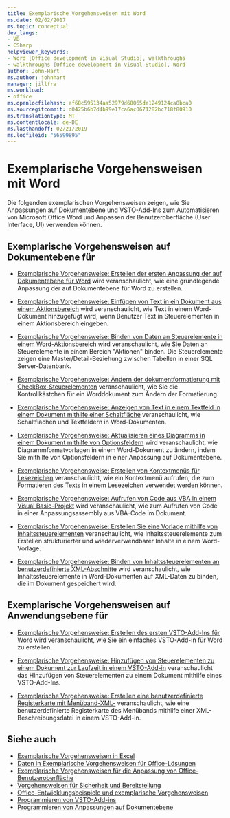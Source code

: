 ```yaml
---
title: Exemplarische Vorgehensweisen mit Word
ms.date: 02/02/2017
ms.topic: conceptual
dev_langs:
- VB
- CSharp
helpviewer_keywords:
- Word [Office development in Visual Studio], walkthroughs
- walkthroughs [Office development in Visual Studio], Word
author: John-Hart
ms.author: johnhart
manager: jillfra
ms.workload:
- office
ms.openlocfilehash: af68c595134aa52979d68065de1249124ca8bca0
ms.sourcegitcommit: d0425b6b7d4b99e17ca6ac0671282bc718f80910
ms.translationtype: MT
ms.contentlocale: de-DE
ms.lasthandoff: 02/21/2019
ms.locfileid: "56599895"
---
```

# <a name="walkthroughs-using-word"></a>Exemplarische Vorgehensweisen mit Word
  Die folgenden exemplarischen Vorgehensweisen zeigen, wie Sie Anpassungen auf Dokumentebene und VSTO-Add-Ins zum Automatisieren von Microsoft Office Word und Anpassen der Benutzeroberfläche (User Interface, UI) verwenden können.

## <a name="document-level-walkthroughs"></a>Exemplarische Vorgehensweisen auf Dokumentebene für
- [Exemplarische Vorgehensweise: Erstellen der ersten Anpassung der auf Dokumentebene für Word](../vsto/walkthrough-creating-your-first-document-level-customization-for-word.md) wird veranschaulicht, wie eine grundlegende Anpassung der auf Dokumentebene für Word zu erstellen.

- [Exemplarische Vorgehensweise: Einfügen von Text in ein Dokument aus einem Aktionsbereich](../vsto/walkthrough-inserting-text-into-a-document-from-an-actions-pane.md) wird veranschaulicht, wie Text in einem Word-Dokument hinzugefügt wird, wenn Benutzer Text in Steuerelementen in einem Aktionsbereich eingeben.

- [Exemplarische Vorgehensweise: Binden von Daten an Steuerelemente in einem Word-Aktionsbereich](../vsto/walkthrough-binding-data-to-controls-on-a-word-actions-pane.md) wird veranschaulicht, wie Sie Daten an Steuerelemente in einem Bereich "Aktionen" binden. Die Steuerelemente zeigen eine Master/Detail-Beziehung zwischen Tabellen in einer SQL Server-Datenbank.

- [Exemplarische Vorgehensweise: Ändern der dokumentformatierung mit CheckBox-Steuerelementen](../vsto/walkthrough-changing-document-formatting-using-checkbox-controls.md) veranschaulicht, wie Sie die Kontrollkästchen für ein Worddokument zum Ändern der Formatierung.

- [Exemplarische Vorgehensweise: Anzeigen von Text in einem Textfeld in einem Dokument mithilfe einer Schaltfläche](../vsto/walkthrough-displaying-text-in-a-text-box-in-a-document-using-a-button.md) veranschaulicht, wie Schaltflächen und Textfeldern in Word-Dokumenten.

- [Exemplarische Vorgehensweise: Aktualisieren eines Diagramms in einem Dokument mithilfe von Optionsfeldern](../vsto/walkthrough-updating-a-chart-in-a-document-using-radio-buttons.md) wird veranschaulicht, wie Diagrammformatvorlagen in einem Word-Dokument zu ändern, indem Sie mithilfe von Optionsfeldern in einer Anpassung auf Dokumentebene.

- [Exemplarische Vorgehensweise: Erstellen von Kontextmenüs für Lesezeichen](../vsto/walkthrough-creating-shortcut-menus-for-bookmarks.md) veranschaulicht, wie ein Kontextmenü aufrufen, die zum Formatieren des Texts in einem Lesezeichen verwendet werden können.

- [Exemplarische Vorgehensweise: Aufrufen von Code aus VBA in einem Visual Basic-Projekt](../vsto/walkthrough-calling-code-from-vba-in-a-visual-basic-project.md) wird veranschaulicht, wie zum Aufrufen von Code in einer Anpassungsassembly aus VBA-Code im Dokument.

- [Exemplarische Vorgehensweise: Erstellen Sie eine Vorlage mithilfe von Inhaltssteuerelementen](../vsto/walkthrough-creating-a-template-by-using-content-controls.md) veranschaulicht, wie Inhaltssteuerelemente zum Erstellen strukturierter und wiederverwendbarer Inhalte in einem Word-Vorlage.

- [Exemplarische Vorgehensweise: Binden von Inhaltssteuerelementen an benutzerdefinierte XML-Abschnitte](../vsto/walkthrough-binding-content-controls-to-custom-xml-parts.md) wird veranschaulicht, wie Inhaltssteuerelemente in Word-Dokumenten auf XML-Daten zu binden, die im Dokument gespeichert wird.

## <a name="application-level-walkthroughs"></a>Exemplarische Vorgehensweisen auf Anwendungsebene für
- [Exemplarische Vorgehensweise: Erstellen des ersten VSTO-Add-Ins für Word](../vsto/walkthrough-creating-your-first-vsto-add-in-for-word.md) wird veranschaulicht, wie Sie ein einfaches VSTO-Add-in für Word zu erstellen.

- [Exemplarische Vorgehensweise: Hinzufügen von Steuerelementen zu einem Dokument zur Laufzeit in einem VSTO-Add-in](../vsto/walkthrough-adding-controls-to-a-document-at-run-time-in-a-vsto-add-in.md) veranschaulicht das Hinzufügen von Steuerelementen zu einem Dokument mithilfe eines VSTO-Add-Ins.

- [Exemplarische Vorgehensweise: Erstellen eine benutzerdefinierte Registerkarte mit Menüband-XML-](../vsto/walkthrough-creating-a-custom-tab-by-using-ribbon-xml.md) veranschaulicht, wie eine benutzerdefinierte Registerkarte des Menübands mithilfe einer XML-Beschreibungsdatei in einem VSTO-Add-in.

## <a name="see-also"></a>Siehe auch
- [Exemplarische Vorgehensweisen in Excel](../vsto/walkthroughs-using-excel.md)
- [Daten in Exemplarische Vorgehensweisen für Office-Lösungen](../vsto/data-in-office-solutions-walkthroughs.md)
- [Exemplarische Vorgehensweisen für die Anpassung von Office-Benutzeroberfläche](../vsto/office-ui-customization-walkthroughs.md)
- [Vorgehensweisen für Sicherheit und Bereitstellung](../vsto/security-and-deployment-walkthroughs.md)
- [Office-Entwicklungsbeispiele und exemplarische Vorgehensweisen](../vsto/office-development-samples-and-walkthroughs.md)
- [Programmieren von VSTO-Add-ins](../vsto/programming-vsto-add-ins.md)
- [Programmieren von Anpassungen auf Dokumentebene](../vsto/programming-document-level-customizations.md)
